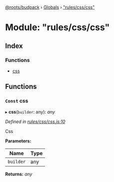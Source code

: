[@roots/budpack](../README.md) › [Globals](../globals.md) › ["rules/css/css"](_rules_css_css_.md)

# Module: "rules/css/css"

## Index

### Functions

* [css](_rules_css_css_.md#const-css)

## Functions

### `Const` css

▸ **css**(`builder`: any): *any*

*Defined in [rules/css/css.js:10](https://github.com/roots/bud-support/blob/5f43850/src/budpack/builder/webpack/rules/css/css.js#L10)*

Css

**Parameters:**

Name | Type |
------ | ------ |
`builder` | any |

**Returns:** *any*
